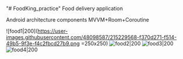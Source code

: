 "# FoodKing_practice" 
Food delivery application

Android architecture components MVVM+Room+Coroutine

![food1|200](https://user-images.githubusercontent.com/48098587/215229568-f370d271-f514-49b5-9f3e-f4c2fbcd27b9.png =250x250)
![food2|200](https://user-images.githubusercontent.com/48098587/215229571-0d5a00d0-7ff5-4452-b2b6-92c6090a953b.png)
![food3|200](https://user-images.githubusercontent.com/48098587/215229574-74a79b11-3688-4aa7-a3ea-990daf29567f.png)
![food4|200](https://user-images.githubusercontent.com/48098587/215229579-6581bac7-7808-4739-8d11-86088f07c3a3.png)
